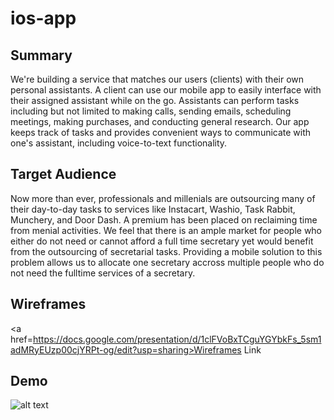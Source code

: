 # ios-app

## Summary
We're building a service that matches our users (clients) with their own personal assistants. A client can use our mobile app to easily interface with their assigned assistant while on the go. Assistants can perform tasks including but not limited to making calls, sending emails, scheduling meetings, making purchases, and conducting general research. Our app keeps track of tasks and provides convenient ways to communicate with one's assistant, including voice-to-text functionality.

## Target Audience
Now more than ever, professionals and millenials are outsourcing many of their day-to-day tasks to services like Instacart, Washio, Task Rabbit, Munchery, and Door Dash. A premium has been placed on reclaiming time from menial activities. We feel that there is an ample market for people who either do not need or cannot afford a full time secretary yet would benefit from the outsourcing of secretarial tasks. Providing a mobile solution to this problem allows us to allocate one secretary accross multiple people who do not need the fulltime services of a secretary.

## Wireframes
<a href=https://docs.google.com/presentation/d/1clFVoBxTCguYGYbkFs_5sm1adMRyEUzp00cjYRPt-og/edit?usp=sharing>Wireframes Link</a>

## Demo

![alt text](https://github.com/Assist-co/ios-app/blob/master/demo "Demo")
